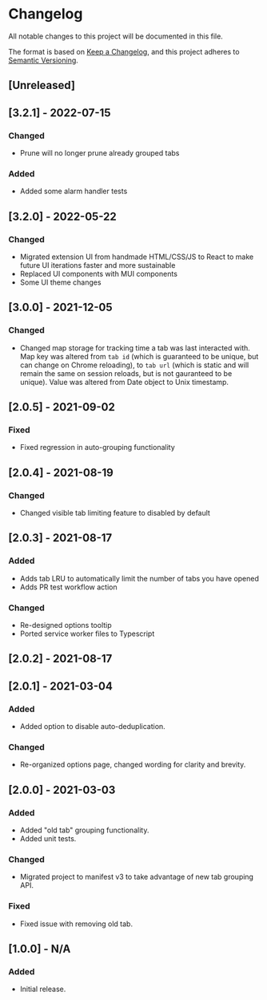 # Changelog

All notable changes to this project will be documented in this file.

The format is based on [Keep a Changelog](https://keepachangelog.com/en/1.0.0/),
and this project adheres to [Semantic Versioning](https://semver.org/spec/v2.0.0.html).

## [Unreleased]

## [3.2.1] - 2022-07-15

### Changed

-   Prune will no longer prune already grouped tabs

### Added

-   Added some alarm handler tests

## [3.2.0] - 2022-05-22

### Changed

-   Migrated extension UI from handmade HTML/CSS/JS to React to make future UI iterations faster and more sustainable
-   Replaced UI components with MUI components
-   Some UI theme changes

## [3.0.0] - 2021-12-05

### Changed

-   Changed map storage for tracking time a tab was last interacted with. Map key was altered from `tab id` (which is guaranteed to be unique, but can change on Chrome reloading), to `tab url` (which is static and will remain the same on session reloads, but is not gauranteed to be unique). Value was altered from Date object to Unix timestamp.

## [2.0.5] - 2021-09-02

### Fixed

-   Fixed regression in auto-grouping functionality

## [2.0.4] - 2021-08-19

### Changed

-   Changed visible tab limiting feature to disabled by default

## [2.0.3] - 2021-08-17

### Added

-   Adds tab LRU to automatically limit the number of tabs you have opened
-   Adds PR test workflow action

### Changed

-   Re-designed options tooltip
-   Ported service worker files to Typescript

## [2.0.2] - 2021-08-17

## [2.0.1] - 2021-03-04

### Added

-   Added option to disable auto-deduplication.

### Changed

-   Re-organized options page, changed wording for clarity and brevity.

## [2.0.0] - 2021-03-03

### Added

-   Added "old tab" grouping functionality.
-   Added unit tests.

### Changed

-   Migrated project to manifest v3 to take advantage of new tab grouping API.

### Fixed

-   Fixed issue with removing old tab.

## [1.0.0] - N/A

### Added

-   Initial release.
